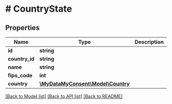# # CountryState

## Properties

Name | Type | Description | Notes
------------ | ------------- | ------------- | -------------
**id** | **string** |  | [optional]
**country_id** | **string** |  | [optional]
**name** | **string** |  | [optional]
**fips_code** | **int** |  | [optional]
**country** | [**\MyDataMyConsent\Model\Country**](Country.md) |  | [optional]

[[Back to Model list]](../../README.md#models) [[Back to API list]](../../README.md#endpoints) [[Back to README]](../../README.md)
